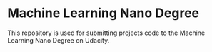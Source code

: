 # Machine Learning Nano Degree

This repository is used for submitting projects code to the Machine Learning Nano Degree on Udacity.

